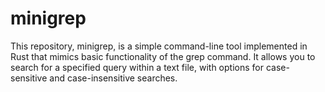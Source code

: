 # minigrep
This repository, minigrep, is a simple command-line tool implemented in Rust that mimics basic functionality of the grep command. It allows you to search for a specified query within a text file, with options for case-sensitive and case-insensitive searches.
